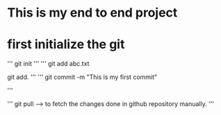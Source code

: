 # This is my end to end project

# first initialize the git
'''
git init
'''
'''
git add abc.txt

git add.
'''
'''
git commit -m "This is my first commit"

'''

'''
git pull --> to fetch the changes done in github repository manually.
'''